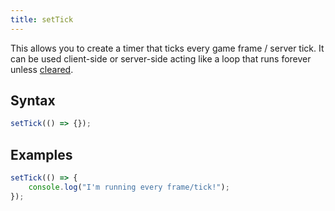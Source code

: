 ```yaml
---
title: setTick
---
```


This allows you to create a timer that ticks every game frame / server tick. It can be used client-side or server-side acting like a loop that runs forever unless [cleared][clearTick].

Syntax
------

```ts
setTick(() => {});
```

Examples
--------
```ts
setTick(() => {
    console.log("I'm running every frame/tick!");
});
```

[clearTick]: /docs/developers/scripting-reference/runtimes/javascript/functions/clearTick
